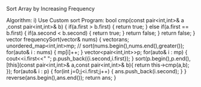 Sort Array by Increasing Frequency

  Algorithm:
    i) Use Custom sort
  Program:
    bool cmp(const pair<int,int>& a ,const pair<int,int>& b)
    {
        if(a.first > b.first)
        {
            return true;
        }
        else if(a.first == b.first)
        {
            if(a.second < b.second)
            {
                return true;
            }
            return false;
        }
        return false;
    }
    vector<int> frequencySort(vector<int>& nums) {
        vector<int>ans;
        unordered_map<int,int>mp;
        // sort(nums.begin(),nums.end(),greater<int>());
        for(auto& i : nums)
        {
            mp[i]++;
        }
        vector<pair<int,int>>p;
        for(auto& i : mp)
        {
            cout<<i.first<<" ";
            p.push_back({i.second,i.first});
        }
        sort(p.begin(),p.end(),[this](const pair<int,int>& a,const pair<int,int>& b){
            return this->cmp(a,b);
        });
        for(auto& i : p)
        {
            for(int j=0;j<i.first;j++)
            {
                ans.push_back(i.second);
            }
        }
        reverse(ans.begin(),ans.end());
        return ans;
    }
